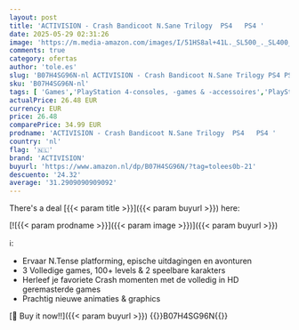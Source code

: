 ```yaml
---
layout: post
title: 'ACTIVISION - Crash Bandicoot N.Sane Trilogy  PS4   PS4 '
date: 2025-05-29 02:31:26
image: 'https://m.media-amazon.com/images/I/51HS8al+41L._SL500_._SL400_.jpg'
comments: true
category: ofertas
author: 'tole.es'
slug: 'B07H4SG96N-nl ACTIVISION - Crash Bandicoot N.Sane Trilogy PS4 PS4'
sku: 'B07H4SG96N-nl'
tags: [ 'Games','PlayStation 4-consoles, -games & -accessoires','PlayStation 4-games','activision','🇳🇱', ]
actualPrice: 26.48 EUR
currency: EUR
price: 26.48
comparePrice: 34.99 EUR
prodname: 'ACTIVISION - Crash Bandicoot N.Sane Trilogy  PS4   PS4 '
country: 'nl'
flag: '🇳🇱'
brand: 'ACTIVISION'
buyurl: 'https://www.amazon.nl/dp/B07H4SG96N/?tag=tolees0b-21'
descuento: '24.32'
average: '31.2909090909092'
---
```


There's a deal [{{< param title >}}]({{< param buyurl >}})  here:

[![{{< param prodname >}}]({{< param image >}})]({{< param buyurl >}})

ℹ️:

- Ervaar N.Tense platforming, epische uitdagingen en avonturen
- 3 Volledige games, 100+ levels & 2 speelbare karakters
- Herleef je favoriete Crash momenten met de volledig in HD geremasterde games
- Prachtig nieuwe animaties & graphics

[🛒 Buy it now!!]({{< param buyurl >}})
{{<world>}}B07H4SG96N{{</world>}}
